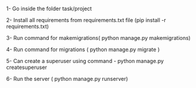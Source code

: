 1- Go inside the folder task/project

2- Install all requirements from requirements.txt file (pip install -r requirements.txt)

3- Run command for makemigrations( python manage.py makemigrations)

4- Run command for migrations ( python manage.py migrate )

5- Can create a superuser using command -  python manage.py createsuperuser

6- Run the server ( python manage.py runserver)
          
